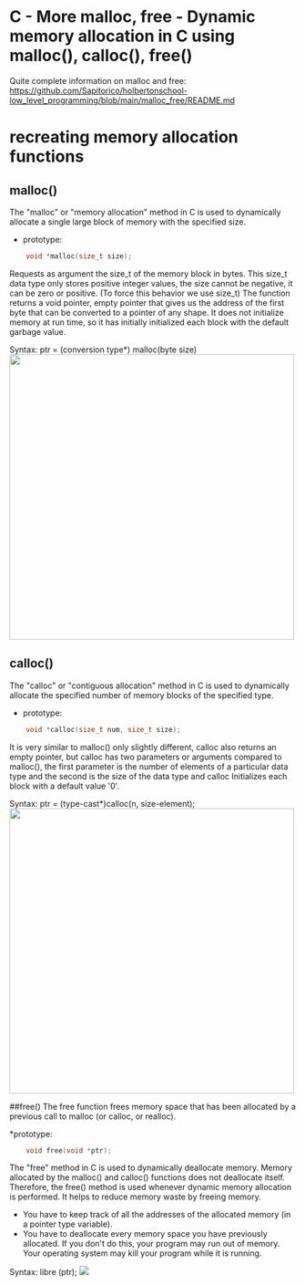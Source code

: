 # C - More malloc, free - Dynamic memory allocation in C using malloc(), calloc(), free()
Quite complete information on malloc and free: https://github.com/Sapitorico/holbertonschool-low_level_programming/blob/main/malloc_free/README.md
# recreating memory allocation functions
## malloc()
The "malloc" or "memory allocation" method in C is used to dynamically allocate a single large block of memory with the specified size. 

* prototype:
```c
	void *malloc(size_t size);
```

Requests as argument the size_t of the memory block in bytes.
This size_t data type only stores positive integer values, the size cannot be negative, it can be zero or positive. (To force this behavior we use size_t) The function returns a void pointer, empty pointer that gives us the address of the first byte that can be converted to a pointer of any shape.
It does not initialize memory at run time, so it has initially initialized each block with the default garbage value. 

Syntax: 
	ptr = (conversion type*) malloc(byte size)
<img src="https://media.geeksforgeeks.org/wp-content/cdn-uploads/Malloc-function-in-c.png" width="500"/>

## calloc()
The "calloc" or "contiguous allocation" method in C is used to dynamically allocate the specified number of memory blocks of the specified type.
* prototype:
```c
	void *calloc(size_t num, size_t size);
```
It is very similar to malloc() only slightly different, calloc also returns an empty pointer, but calloc has two parameters or arguments compared to malloc(), the first parameter is the number of elements of a particular data type and the second is the size of the data type and calloc Initializes each block with a default value '0'.

Syntax:
	ptr = (type-cast*)calloc(n, size-element);
<img src="https://media.geeksforgeeks.org/wp-content/cdn-uploads/calloc-function-in-c.png" width="500"/>

##free()
The free function frees memory space that has been allocated by a previous call to malloc (or calloc, or realloc).

*prototype:
```c
	void free(void *ptr);
```

The "free" method in C is used to dynamically deallocate memory. Memory allocated by the malloc() and calloc() functions does not deallocate itself. Therefore, the free() method is used whenever dynamic memory allocation is performed. It helps to reduce memory waste by freeing memory.
* You have to keep track of all the addresses of the allocated memory (in a pointer type variable).
* You have to deallocate every memory space you have previously allocated. If you don't do this, your program may run out of memory. Your operating system may kill your program while it is running.

Syntax:
	libre (ptr);
<img src="https://media.geeksforgeeks.org/wp-content/cdn-uploads/Free-function-in-c.png" wisth="500"/>
